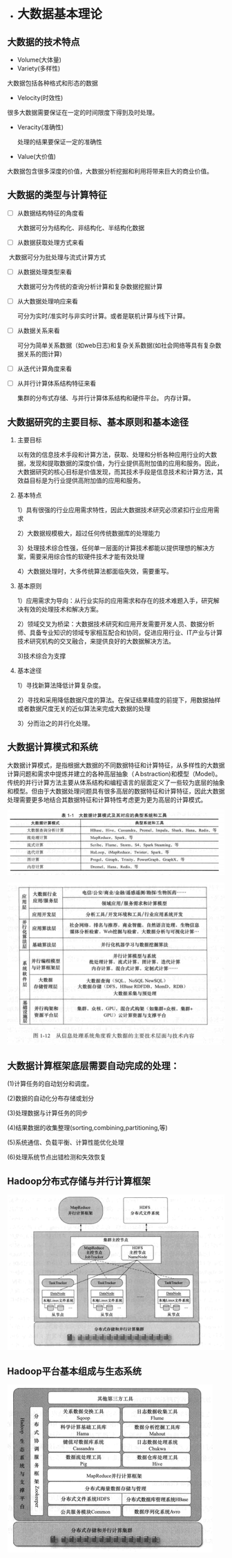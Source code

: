 * # 大数据基本理论

## 大数据的技术特点

* Volume\(大体量\)
* Variety\(多样性\)

大数据包括各种格式和形态的数据

* Velocity\(时效性\)

很多大数据需要保证在一定的时间限度下得到及时处理。

* Veracity\(准确性\)

  处理的结果要保证一定的准确性

* Value\(大价值\)

大数据包含很多深度的价值，大数据分析挖掘和利用将带来巨大的商业价值。

## 大数据的类型与计算特征

* [ ] 从数据结构特征的角度看

  大数据可分为结构化、非结构化、半结构化数据

* [ ] 从数据获取处理方式来看

​         大数据可分为批处理与流式计算方式

* [ ] 从数据处理类型来看

  大数据可分为传统的查询分析计算和复杂数据挖掘计算

* [ ] 从大数据处理响应来看

  可分为实时/准实时与非实时计算。或者是联机计算与线下计算。

* [ ] 从数据关系来看

  可分为简单关系数据（如web日志\)和复杂关系数据\(如社会网络等具有复杂数据关系的图计算\)

* [ ] 从迭代计算角度来看

* [ ] 从并行计算体系结构特征来看

  集群的分布式存储、与并行计算体系结构和硬件平台。 内存计算。

## 大数据研究的主要目标、基本原则和基本途径

1. 主要目标

   以有效的信息技术手段和计算方法，获取、处理和分析各种应用行业的大数据，发现和提取数据的深度价值，为行业提供高附加值的应用和服务。因此，大数据研究的核心目标是价值发现，而其技术手段是信息技术和计算方法，其效益目标是为行业提供高附加值的应用和服务。

2. 基本特点

   1）具有很强的行业应用需求特性，因此大数据技术研究必须紧扣行业应用需求

   2）大数据规模极大，超过任何传统数据库的处理能力

   3）处理技术综合性强，任何单一层面的计算技术都能以提供理想的解决方案，需要采用综合性的软硬件技术才能有效处理

   4）大数据处理时，大多传统算法都面临失效，需要重写。

3. 基本原则

   1）应用需求为导向：从行业实际的应用需求和存在的技术难题入手，研究解决有效的处理技术和解决方案。

   2）领域交叉为桥梁：大数据技术研究和应用开发需要开发人员、数据分析师、具备专业知识的领域专家相互配合和协同，促进应用行业、IT产业与计算技术研究机构的交叉融合，来提供良好的大数据解决方法。

   3\)技术综合为支撑

4. 基本途径

   1）寻找新算法降低计算复杂度。

   2）寻找和采用降低数据尺度的算法。在保证结果精度的前提下，用数据抽样或者数据尺度无关的近似算法来完成大数据的处理

   3）分而治之的并行化处理。

## 大数据计算模式和系统

大数据计算模式，是指根据大数据的不同数据特征和计算特征，从多样性的大数据计算问题和需求中提炼并建立的各种高层抽象（Ａbstraction\)和模型（Model\)。传统的并行计算方法主要从体系结构和编程语言的层面定义了一些较为底层的抽象和模型。但由于大数据处理问题具有很多高层的数据特征和计算特征，因此大数据处理需要更多地结合其数据特征和计算特性考虑更为更为高层的计算模式。

![](/assets/bigdatasystool.png)

![](/assets/bigdatasystemwide.png)

## 大数据计算框架底层需要自动完成的处理：

\(1\)计算任务的自动划分和调度。

\(2\)数据的自动化分布存储或划分

\(3\)处理数据与计算任务的同步

\(4\)结果数据的收集整理\(sorting,combining,partitioning,等\)

\(5\)系统通信、负载平衡、计算性能优化处理

\(6\)处理系统节点出错检测和失效恢复

## Hadoop分布式存储与并行计算框架

![](/assets/Hadoop分布式存储与并行计算框架.png)

## Hadoop平台基本组成与生态系统

![](/assets/Hadoop平台的基本组成与生态系统.png)

## 



